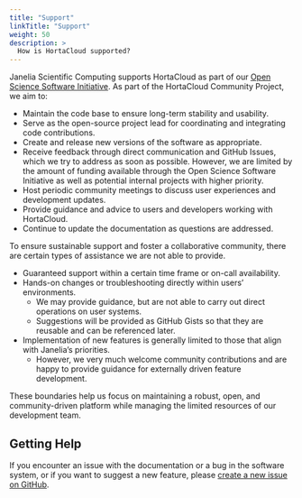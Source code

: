 ```yaml
---
title: "Support"
linkTitle: "Support"
weight: 50
description: >
  How is HortaCloud supported?
---
```


Janelia Scientific Computing supports HortaCloud as part of our [Open Science Software Initiative](https://ossi.janelia.org/). As part of the HortaCloud Community Project, we aim to:
* Maintain the code base to ensure long-term stability and usability.
* Serve as the open-source project lead for coordinating and integrating code contributions.
* Create and release new versions of the software as appropriate.
* Receive feedback through direct communication and GitHub Issues, which we try to address as soon as possible. However, we are limited by the amount of funding available through the Open Science Software Initiative as well as potential internal projects with higher priority.
* Host periodic community meetings to discuss user experiences and development updates.
* Provide guidance and advice to users and developers working with HortaCloud.
* Continue to update the documentation as questions are addressed.

To ensure sustainable support and foster a collaborative community, there are certain types of assistance we are not able to provide. 
* Guaranteed support within a certain time frame or on-call availability.
* Hands-on changes or troubleshooting directly within users’ environments.
    * We may provide guidance, but are not able to carry out direct operations on user systems.
    * Suggestions will be provided as GitHub Gists so that they are reusable and can be referenced later. 
* Implementation of new features is generally limited to those that align with Janelia’s priorities. 
    * However, we very much welcome community contributions and are happy to provide guidance for externally driven feature development.

These boundaries help us focus on maintaining a robust, open, and community-driven platform while managing the limited resources of our development team.

## Getting Help

If you encounter an issue with the documentation or a bug in the software system, or if you want to suggest a new feature, please [create a new issue on GitHub](https://github.com/JaneliaSciComp/hortacloud/issues).
